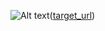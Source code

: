 ![Alt text](https://github.com/sputnik-h/Tableau-PlayStation-Player-Analysis/blob/main/images/icon-tableau.png)([target_url](https://public.tableau.com/app/profile/yixuan.liu2688/viz/PlayStationPlayerAnalytics/Dashboard2))
